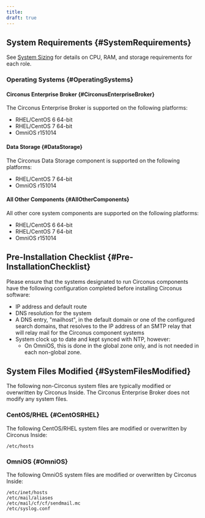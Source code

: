 ```yaml
---
title:
draft: true
---
```


## System Requirements {#SystemRequirements}
See [System Sizing](/InstallSizing.md) for details on CPU, RAM, and storage requirements for each role.


### Operating Systems {#OperatingSystems}


#### Circonus Enterprise Broker {#CirconusEnterpriseBroker}
The Circonus Enterprise Broker is supported on the following platforms:

 * RHEL/CentOS 6 64-bit
 * RHEL/CentOS 7 64-bit
 * OmniOS r151014


#### Data Storage {#DataStorage}
The Circonus Data Storage component is supported on the following platforms:

 * RHEL/CentOS 7 64-bit
 * OmniOS r151014


#### All Other Components {#AllOtherComponents}
All other core system components are supported on the following platforms:

 * RHEL/CentOS 6 64-bit
 * RHEL/CentOS 7 64-bit
 * OmniOS r151014


## Pre-Installation Checklist {#Pre-InstallationChecklist}
Please ensure that the systems designated to run Circonus components have the following configuration completed before installing Circonus software:
 * IP address and default route
 * DNS resolution for the system
 * A DNS entry, "mailhost", in the default domain or one of the configured search domains, that resolves to the IP address of an SMTP relay that will relay mail for the Circonus component systems
 * System clock up to date and kept synced with NTP, however:
   * On OmniOS, this is done in the global zone only, and is not needed in each non-global zone.


## System Files Modified {#SystemFilesModified}
The following non-Circonus system files are typically modified or overwritten by Circonus Inside.  The Circonus Enterprise Broker does not modify any system files.


### CentOS/RHEL {#CentOSRHEL}
The following CentOS/RHEL system files are modified or overwritten by Circonus Inside:
```
/etc/hosts
```


### OmniOS {#OmniOS}
The following OmniOS system files are modified or overwritten by Circonus Inside:
```
/etc/inet/hosts
/etc/mail/aliases
/etc/mail/cf/cf/sendmail.mc
/etc/syslog.conf
```
